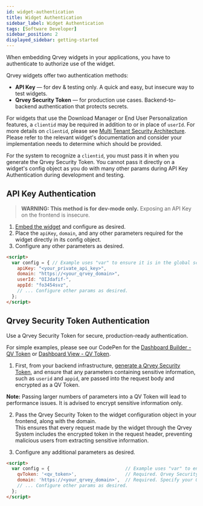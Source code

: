 ```yaml
---
id: widget-authentication
title: Widget Authentication
sidebar_label: Widget Authentication
tags: [Software Developer]
sidebar_position: 2
displayed_sidebar: getting-started
---
```


When embedding Qrvey widgets in your applications, you have to authenticate to authorize use of the widget.

Qrvey widgets offer two authentication methods:

- **API Key** — for dev & testing only. A quick and easy, but insecure way to test widgets. 
- **Qrvey Security Token** — for production use cases. Backend-to-backend authentication that protects secrets.

For widgets that use the Download Manager or End User Personalization features, a `clientid` may be required in addition to or in place of `userId`. For more details on `clientid`, please see [Multi Tenant Security Architecture](../../deployment/08-Multi%20Tenant%20Solutions/multi-tenant-security-architecture.md#authentication). Please refer to the relevant widget's documentation and consider your implementation needs to determine which should be provided.

For the system to recognize a `clientid`, you must pass it in when you generate the Qrvey Security Token. You cannot pass it directly on a widget's config object as you do with many other params during API Key Authentication during development and testing.

## API Key Authentication

> **WARNING: This method is for dev-mode only.** Exposing an API Key on the frontend is insecure.

1. [Embed the widget](./overview-of-embedding-and-widgets#how-to-embed-a-widget) and configure as desired.
2. Place the `apiKey`, `domain`, and any other parameters required for the widget directly in its config object.
3. Configure any other parameters as desired.

```html
<script>
  var config = { // Example uses "var" to ensure it is in the global scope.
    apiKey: "<your_private_api_key>",       
    domain: "https://<your_qrvey_domain>",  
    userId: "OIJdafif-",               
    appId: "fo3454svz",               
    // ... Configure other params as desired.
  };
</script>
```

## Qrvey Security Token Authentication 

Use a Qrvey Security Token for secure, production-ready authentication.

For simple examples, please see our CodePen for the [Dashboard Builder - QV Token](https://codepen.io/qrveysamples/pen/BaQGvrL/c3fa477a66f3d2615ed3a029d7998941?editors=1010) or [Dashboard View - QV Token](https://codepen.io/qrveysamples/pen/mdWNPMM/ed754fee791ee64f68151b624531749b?editors=1010).

1. First, from your backend infrastructure, [generate a Qrvey Security Token](https://qrvey.stoplight.io/docs/qrvey-api-doc/ff0303fef339a-generate-widget-security-token), and ensure that any parameters containing sensitive information, such as `userid` and `appid`, are passed into the request body and encrypted as a QV Token.

  **Note:** Passing larger numbers of parameters into a QV Token will lead to performance issues. It is advised to encrypt sensitive information only.

2. Pass the Qrvey Security Token to the widget configuration object in your frontend, along with the domain.  
   This ensures that every request made by the widget through the Qrvey System includes the encrypted token in the request header, preventing malicious users from extracting sensitive information.

3. Configure any additional parameters as desired.

```html
<script>
  var config = {                            // Example uses "var" to ensure it is in the global scope.
    qvToken: '<qv_token>',                  // Required. Qrvey Security Token.
    domain: 'https://<your_qrvey_domain>',  // Required. Specify your Qrvey domain.
    // ... Configure other params as desired.
  };
</script>
```
